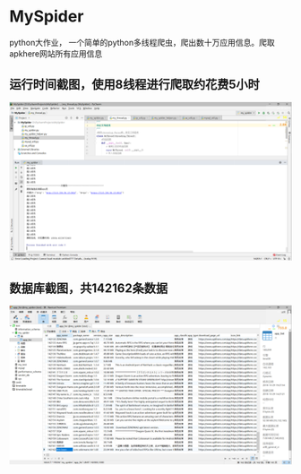 # MySpider
python大作业， 一个简单的python多线程爬虫，爬出数十万应用信息。爬取apkhere网站所有应用信息

## 运行时间截图，使用8线程进行爬取约花费5小时
![运行时间截图，使用8线程进行爬取约花费5小时](result/运行时间截图，使用8线程进行爬取约花费5小时.PNG) 

## 数据库截图，共142162条数据
![数据库截图，共142162条数据](result/数据库截图，共142162条数据.PNG)
